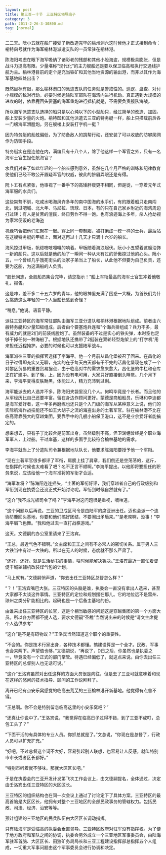 ```yaml
---
layout: post
title: 第三百一十节　三亚特区领导班子
category: 3
path: 2011-2-26-3-30800.md
tag: [normal]
---
```


二二天。阮小五就在船厂接受了新改造完毕的榆州渊六这时候他才正式接到命令：榆特囱号就作为海军榆林港派遣支队的一员常驻在榆林港。

陈海阳考虑在眼下海军吸纳了诸彩老的残部和其他小股海盗，规模极具膨胀，但是战斗力提高有限。少量堪称“现代化”的主力舰船还是要以保卫临高和执行交通线护航为主。榆林港目前的定个是充当铁矿和其他当地资源的输出港，而非以其作为海军基地四处出击？

既然目标有限，那么榆林港口的派遣支队的任务就是警戒性的。巡逻、盘查、对付小规模的敌对行动，必要时候运输陆军部队在海湾内进行机动。真正遇到大规模的进攻的时，依靠鹿回头要塞的海军重炮进行抵抗就是，不需要负责舰队海战。

所以海军派遣支队选择的船只是以心炖以下的小型船只，经过简单的改造、加固。船上安装少量的火炮。榆特凹和其他派遣去三亚的特务艇一样，船上只搭载前后各一门螃海军滑膛炮。另在舰楼上安装打字机一挺？

因为特务艇的船舷偏低，为了防备敌人的跳帮行动，还安装了可以收放的防攀爬网作为防御手段。

特务艇实在是连他在内，满编只有十八个人，除了他这样一个军官之外，只有一名海军士官生担任航海官？

水兵们对来了如此年轻的一个船长感到意外，虽然在几个月严格的训练和纪律教育使他们已经不敢公开置疑军官的权威，彼此的挤眉弄眼还是有得。

阮卜五有点紧张，他审视了一番手下的高矮胖瘦更不相同，但是徒，一穿着元年式海军服的水兵们。

这些桀骜不驯，吃咸水喝海风许多年的南中国海的水手们，有的跟着船只走南闯北，到过吧城、北大年、马尼拉、琉球、日本，有的只在自己家乡附近的海湾周边打过转；有人是贫苦的渣民，终日劳作不得一饱。也有浪迹海上多年，杀人抢劫视为家常便饭的老海盗

机缘巧合把他们汇聚在一起。穿上同一套制服，被打磨成一模一样的士兵，最后站在这艘特务艇的甲板上，面对这再过十几天才只满十六岁的船长。

海风掠过甲板，帆缆吱吱嘎嘎的响着。甲板随着海浪起伏。阮小小五望着这艘油饰一新的船只。这以后就是他的船了一瞬间一种从未有过的骄傲掠过他的心头。阮小五，一个曾经几乎饿死街头的淡家子弟当上了船长，从此他不但要为自己负责，还要为这船，为这满船的人负责。

“舰长同志，全舰船员集合完毕，请您指示！”船上军衔最高的海军士官生冲着他敬礼，报告。

这是咋，差不多二十五六岁的青年，他的眼神里充满了困惑一大概，为首长们为什么挑选这么年轻的一个人当船长感到奇怪？

“稍息。”他说。语音平静。

派往三亚特区的海军常驻部队由海军三亚分遣队和榆林港根据地队组成。前者由六艘特务艇和少量知板组成。后者由个要塞炮兵连和"个海兵排组成？兵力不多，最有威力的就是2们的前装线膛炮了。虽然装备的不过是实心的铁尖弹，本时空也足够干掉任何一种海船了。根据地队还携带了2挺装在双轮轻型炮架上的“打字机”用来担任近程掩护。必要的时候也可以支援陆军战斗。

海军派往三亚的指挥官选择了李海平。他一个月前从昌化堡被召了回来。在昌化的日子过得即充实又无聊，充实的在于每天白天都有干不完的活昌化堡现在成了一个对黎区贸易的重要贸易据点，由于临高对牛的需求愈来愈大，昌化堡的牛栏和仓库正在扩建中。到了晚，上，因为没有电可用，大家只好直接倒头睡觉。几个月下来，李海平变得皮肤黝黑，体能过人，精力充沛到过剩。

海军能派去的人选并不多。陈海阳夹袋里没几个人。何鸣毕竟是个长者。而且他的从军经历比自己还要丰富。留在身边作顾问更好。蒙德是商船船员，乐琳和李迪都是海军爱好者，这一年多再磨练也还只是个入门级的海军从某种意义上说，他们的实际航海作战技能还不如王大胡子之流的海盗出身的土著军官。驻在榆林港不比在临高背靠强大的穿越集团，要靠手中的几艘小船保卫港口，这不是业余爱好者能搞定的。

想来想去，只有子丁比较合是前军出身，虽然级别不高，但卫渊绷曾经是个职业海军军人，上过船。干过岸基，这样的多面手比较符合榆林基地的需求。

李海平就当上了分遣队司令兼根据地队队长，他要求陈海阳要授予他一个军衔。

“现在土著军官很多都评了军衔，肩膀上挂了肩章，我们倒还是空荡荡的，这斤，在指挥的时候也太难看了吧？名不正言不顺啊。”李海平提出。以他即将要担任的职务来说，应该给他一个海军准将的军衔才合适。

“海军准将？”陈海阳连连摇头，“土著的军衔好评，我们穿越者自己的行政级别和军衔到现在执委会还没正式开始讨论呢。军衔到时候自然就有了。”

“这介”我不成光板司令了吗？”李海平对这问题很是重视，嘀咕道。

“这个问题以后再说。三亚的卫戍区司令是由陆军的席亚洲出任。迈也会派一个连协防鹿回头基地，你要和他们搞好团结，不要闹出矛盾来。”“是老席啊，没事！”李海平眉飞色舞。“我和他过去一直打战棋游戏。”

这天。文德嗣的办公室里请来了王洛宾。

“王总，最近气色不错啊。”文主席和王工之间有不必常人的密切关系。属于男人三大铁当中有过一大铁的。所以在无人的时候，态度就不那么严肃了。

“还好，还好。就是生活秘书的事情，啥时候能解决锦决。”王洛宾最近一直忙着督促丰城轮辅机改装煤气包的计划。

“马上就有。”文德嗣悄声道，“你去出任三亚特区总督怎么样？”

“？！”王洛宾嘴巴大张。三亚特区的头脑是谁，执委会一直没有拿出人选来，甚至大家都不太谈这件事情。三亚特区的定位和规划摆在那儿。它的地位远不是雷州、琼州之类分矿能相比的。起码也是一个后备主基地的份。

由谁来出任三亚特区的长官，这是个相当敏感的问题这是穿越集团的第一个方面大员。所以各方面都不提人选，要求文德嗣“圣裁”当然说出来的时候是“请文主席提个人选供参考”

“这介”是不是有碍物议？”王洛宾当然知道这个职个的重要性。

“不会的。你是技术行家出身，各种技术都懂。搞建设算是一个全才。民政、军事也会来两下。声望值也够。”文德嗣说，“再说了，D日之后，你虽然也是执委之一，毕竟没有一个正式的部门掌管。待遇已经偏低了，就这点来说。由你去出任三亚特区的总督别人也无话可说。”

“这介”王洛宾虽然对出任这样的方面大员很是向往，但是去了三亚可就意味着和现在这样的悠闲的技术指导、顾问的工作说拜拜了。

离开已经有点安乐窝感觉的临高去荒芜的三亚榆林港开新基地。他觉得有点舍不得。

“王总啊。你不会是特别留恋临高这里的小安乐窝吧？”

“还真让你说中了。”王洛宾说，“我觉得在临高日子过得不错，到了三亚不成叮，总包工头了？”

“下面干活的有具体的专业人员。你抓总就是了。”文总说，“你现在是总督了，行政人员可以扩充扩充。”

“好吧，不过总督这个词不大好，容易引起别人联想，也容易让人反感。就叫特别市市长或者区长都好。”

“特别市听着就不够味。那就大区区长吧。”

于是在执委会的三亚开发计发第飞次工作会议上，由文德嗣提名，全体通过，决定由壬洛宾出任三亚特区的大区区长。

三亚特区的组织结构也在同一次会议上通过了讨论定下了具体方案。三亚特区的最高首脑是大区区长，他拥有对整个三亚地区的全部民政事务的管辖权力。包括民政、司法、经济、治安等等。

预计组建的三亚地区的民兵队伍由大区区长调动指挥。

只有陆海军是受临高的执委会垂直领导。三亚特区政府对驻军没有指挥权。为了便于地方政府和军队之间的协调，执委会另外成立一个三亚地区军事委员会，由陆海军驻军首脑、大区区长、田独矿务局局长和三亚工程建设指挥部总指挥五个人组成，一切重大军事问题由这个军事委员会进行协调和决定。